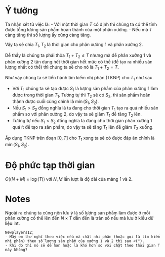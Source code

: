 # Ý tưởng
<!-- phần này có thể được thêm vào sau này nếu mà tụi em có thêm nhiều ý tưởng giải khác nha :> -->

Ta nhận xét từ việc là:
    - Với một thời gian $T$ cố định thì chúng ta có thể tính được tổng lượng sản phẩm hoàn thành của một phân xưởng.
    - Nếu mà $T$ càng tăng thì số lượng ấy cũng càng tăng.

Vậy ta sẽ chia $T_1, T_2$ là thời gian cho phân xưởng 1 và phân xưởng 2.

Dễ thấy là chúng ta phải thỏa $T_1 + T_2 \le T$ nhưng mà để phân xưởng 1 và phân xưởng 2 tận dụng hết thời gian hết mức có thể (để tạo ra nhiều sản lượng nhất có thể) thì chúng ta sẽ cho nó là $T_1 + T_2 = T$.

Như vậy chúng ta sẽ tiến hành tìm kiếm nhị phân (TKNP) cho $T_1$ như sau.
- Với $T_1$ chúng ta sẽ tạo được $S_1$ là lượng sản phẩm của phân xưởng 1 làm được trong thời gian $T_1$. Tương tự thì $T_2$ sẽ có $S_2$, thì sản phẩm hoàn thành được cuối cùng chính là $\min (S_1, S_2)$.
- Nếu $S_1 \gt S_2$ đồng nghĩa là ta đang cho thời gian $T_1$ tạo ra quá nhiều sản phẩm so với phân xưởng 2, do vậy ta sẽ giảm $T_1$ để tăng $T_2$ lên.
- Tương tự nếu $S_1 \lt S_2$ đồng nghĩa ta đang cho thời gian phân xưởng 1 quá ít để tạo ra sản phẩm, do vậy ta sẽ tăng $T_1$ lên để giảm $T_2$ xuống.

Áp dụng TKNP trên đoạn $[0, T]$ cho $T_1$ xong ta sẽ có được đáp án chính là $\min(S_1, S_2)$.


# Độ phức tạp thời gian
$O((N + M) \times \log(T))$ với $N, M$ lần lượt là độ dài của mảng 1 và 2.
# Notes
Ngoài ra chúng ta cũng nên lưu ý là số lượng sản phẩm làm được ở mỗi phân xưởng có thể lên đến $N \times T$ dẫn đến là tràn số nếu mà lưu ở kiểu dữ liệu int.

```
Newplayers12:
- Mấy em thử nghĩ theo việc nếu mà chặt nhị phân (hoặc gọi là tìm kiếm nhị phân) theo số lượng sản phẩm của xưởng 1 và 2 thì sao <("). 
- Khi đó thì nó sẽ dễ hơn hoặc là khó hơn so với chặt theo thời gian T này không?
```